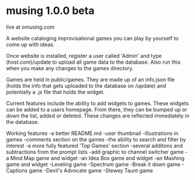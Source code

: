 # musing 1.0.0 beta

live at omusing.com

A website cataloging improvisational games you can play by yourself to come up with ideas.

Once website is installed, register a user called 'Admin' and type (host.com)/update to
upload all game data to the database. Also run this when you make any changes to the games
directory.

Games are held in public/games. They are made up of an info.json file (holds the info that
gets uploaded to the database on /update) and potentially a .js file that holds the widget.

Current features include the ability to add widgets to games. These widgets can be added to
a users homepage. From there, they can be bumped up or down the list, added or deleted.
These changes are reflected immediately in the database.

Working features
-a better README.md
-user thumbnail
-illustrations in games
-comments section on the games
-the ability to search and filter by interest
-a more fully featured 'Top Games' section
-several additons and subtractions from the prompt lists
-add graphic to channel switcher game
-a Mind Map game and widget
-an Idea Box game and widget
-an Mashing game and widget
-Leveling game
-Spectrum game
-Break it down game
-Captions game
-Devil's Advocate game
-Stewey Taunt game


